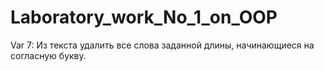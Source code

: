 # Laboratory_work_No_1_on_OOP

Var 7: Из текста удалить все слова заданной длины, начинающиеся на согласную букву.
